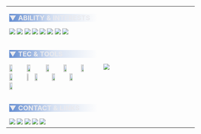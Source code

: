 <table width="100%" cellspacing="0" border="0">

  <thead></thead>

  <tbody>
    <tr>
      <td id="text-area" width="50%">
        <p style="font-size:18px; color:#eaeaee; background-image:linear-gradient(to right, rgba(60, 112, 198, 0.8),rgba(60, 112, 198, 0.2), rgba(60, 112, 198, 0));">
        <b> ▼ ABILITY & INTERESTS</b>
        </p>
        <img src="https://gitee.com/paradiseeee/Paradiseeee/raw/master/readme-assets/flat-style/text/-数据分析-4455aa.svg">
        <img src="https://gitee.com/paradiseeee/Paradiseeee/raw/master/readme-assets/flat-style/text/-数据可视化-33aa99.svg">
        <img src="https://gitee.com/paradiseeee/Paradiseeee/raw/master/readme-assets/flat-style/text/-业务分析-ee5577.svg">
        <img src="https://gitee.com/paradiseeee/Paradiseeee/raw/master/readme-assets/flat-style/text/-商业智能-8899cc.svg">
        <img src="https://gitee.com/paradiseeee/Paradiseeee/raw/master/readme-assets/flat-style/text/-概率统计-99aa33.svg">
        <img src="https://gitee.com/paradiseeee/Paradiseeee/raw/master/readme-assets/flat-style/text/-机器学习-881199.svg">
        <img src="https://gitee.com/paradiseeee/Paradiseeee/raw/master/readme-assets/flat-style/text/-信息技术-33aa44.svg">
        <img src="https://gitee.com/paradiseeee/Paradiseeee/raw/master/readme-assets/flat-style/text/-金融学-cc5544.svg">
        <br/>
        <br/>
        <p style="font-size:18px; color:#eaeaee; background-image:linear-gradient(to right, rgba(60, 112, 198, 0.8),rgba(60, 112, 198, 0.2), rgba(60, 112, 198, 0));">
        <b> ▼ TEC & TOOLS</b>
        </p>
        <img width="18%" src="https://gitee.com/paradiseeee/Paradiseeee/raw/master/readme-assets/itom-style/R.svg">
        <img width="20%" src="https://gitee.com/paradiseeee/Paradiseeee/raw/master/readme-assets/itom-style/tableau.svg">
        <img width="18%" src="https://gitee.com/paradiseeee/Paradiseeee/raw/master/readme-assets/itom-style/mysql-ar21.svg">
        <img width="18%" src="https://gitee.com/paradiseeee/Paradiseeee/raw/master/readme-assets/itom-style/python-ar21.svg">
        <img width="18%" src="https://gitee.com/paradiseeee/Paradiseeee/raw/master/readme-assets/itom-style/mongodb-ar21.svg">
        <img width="18%" src="https://gitee.com/paradiseeee/Paradiseeee/raw/master/readme-assets/itom-style/microsoft_powerbi-ar21.svg">
        <img width="7%" src="https://gitee.com/paradiseeee/Paradiseeee/raw/master/readme-assets/itom-style/Excel.svg">
        <img width="18%" src="https://gitee.com/paradiseeee/Paradiseeee/raw/master/readme-assets/itom-style/visualstudio_code-ar21.svg">
        <img width="18%" src="https://gitee.com/paradiseeee/Paradiseeee/raw/master/readme-assets/itom-style/jupyter-ar21.svg">
        <img width="18%" src="https://gitee.com/paradiseeee/Paradiseeee/raw/master/readme-assets/itom-style/git-scm-ar21.svg">
        <img width="18%" src="https://gitee.com/paradiseeee/Paradiseeee/raw/master/readme-assets/itom-style/linux-ar21.svg">
        <br/>
        <br/>
        <p style="font-size:18px; color:#eaeaee; background-image:linear-gradient(to right, rgba(60, 112, 198, 0.8),rgba(60, 112, 198, 0.2), rgba(60, 112, 198, 0));">
        <b> ▼ CONTACT & LINKS</b>
        </p>
        <a href="https://paradiseeee.gitee.io/blog" target="__blank"><img src="https://gitee.com/paradiseeee/Paradiseeee/raw/master/readme-assets/links/githubpages.svg"></a>
        <a href="https://paradiseeee.gitee.io/AnalyticsDashboard" target="__blank"><img src="https://gitee.com/paradiseeee/Paradiseeee/raw/master/readme-assets/links/project.svg"></a>
        <a href="https://blog.csdn.net/weixin_41311624" target="__blank"><img src="https://gitee.com/paradiseeee/Paradiseeee/raw/master/readme-assets/links/csdn.svg"></a>
        <a href="https://paradiseeee.gitee.io/blog/page-assets/wechat-qrcode.jpg" target="__blank"><img src="https://gitee.com/paradiseeee/Paradiseeee/raw/master/readme-assets/links/wechat.svg"></a>
        <a href="mailto:paradise-yang@outlook.com?subject=From Paradise%27s Blog" target="__blank"><img src="https://gitee.com/paradiseeee/Paradiseeee/raw/master/readme-assets/links/email.svg"></a>
      </td>
      <td id="img-area" width="50%">
        <img src="https://gitee.com/paradiseeee/Paradiseeee/raw/master/readme-assets/radar_transparent.png">
      </td>
    </tr>
  <tbody>

</table>
